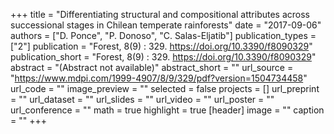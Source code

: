 +++
title = "Differentiating structural and compositional attributes across successional stages in Chilean temperate rainforests"
date = "2017-09-06"
authors = ["D. Ponce", "P. Donoso", "C. Salas-Eljatib"]
publication_types = ["2"]
publication = "Forest, 8(9) : 329. https://doi.org/10.3390/f8090329"
publication_short = "Forest, 8(9) : 329. https://doi.org/10.3390/f8090329"
abstract = "(Abstract not available)"
abstract_short = ""
url_source = "https://www.mdpi.com/1999-4907/8/9/329/pdf?version=1504734458"
url_code = ""
image_preview = ""
selected = false
projects = []
url_preprint = ""
url_dataset = ""
url_slides = ""
url_video = ""
url_poster = ""
url_conference = ""
math = true
highlight = true
[header]
image = ""
caption = ""
+++
